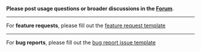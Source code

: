 **Please post usage questions or broader discussions in the [Forum](https://www.graph.cool/forum/)**.

---

For **feature requests**, please fill out the [feature request template](https://github.com/graphcool/prisma/issues/new?template=feature_request.md)

---

For **bug reports**, please fill out the [bug report issue template](https://github.com/graphcool/prisma/issues/new?template=bug.md)
